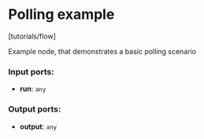 # Polling example

[tutorials/flow]

Example node, that demonstrates a basic polling scenario

### Input ports:

* __run__: `any`


### Output ports:

* __output__: `any`


